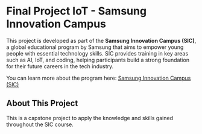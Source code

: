 # Final Project IoT - Samsung Innovation Campus

This project is developed as part of the **Samsung Innovation Campus (SIC)**, a global educational program by Samsung that aims to empower young people with essential technology skills. SIC provides training in key areas such as AI, IoT, and coding, helping participants build a strong foundation for their future careers in the tech industry.

You can learn more about the program here: [Samsung Innovation Campus (SIC)](https://csr.samsung.com/vi/programViewSic.do)

## About This Project

This is a capstone project to apply the knowledge and skills gained throughout the SIC course.
